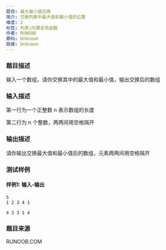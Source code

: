 ```yaml
---
题目: 最大最小值交换
简介: 交换列表中最大值和最小值的位置
难度: 2
标签: 列表|内置全局函数
作者: RUNOOB
慕码: Unknown
链接: Unknown
---
```


### 题目描述

输入一个数组，请你交换其中的最大值和最小值，输出交换后的数组

### 输入描述

第一行为一个正整数 n 表示数组的长度

第二行为 n 个整数，两两间用空格隔开

### 输出描述

请你输出交换最大值和最小值后的数组，元素两两间用空格隔开

### 测试样例

#### 样例1: 输入-输出

```
5
1 2 3 4 1
```

```
4 2 3 1 4
```

### 题目来源

RUNOOB.COM
